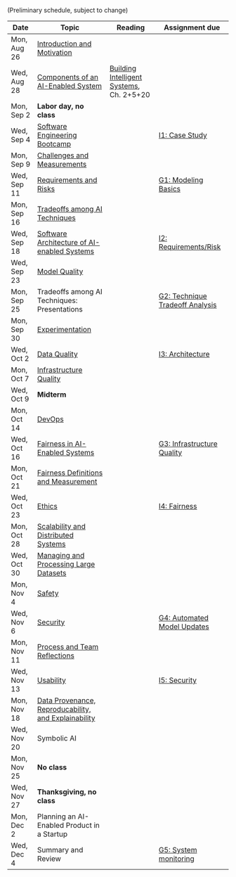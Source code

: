 
(Preliminary schedule, subject to change)

| Date  | Topic | Reading | Assignment due |
| -     | -     | -       | -              |
| Mon, Aug 26 | [Introduction and Motivation](https://ckaestne.github.io/seai/slides/01_introduction_and_motivation/intro.html) |   |   |
| Wed, Aug 28 | [Components of an AI-Enabled System](https://ckaestne.github.io/seai/slides/02_components/components.html)  | [Building Intelligent Systems](https://www.buildingintelligentsystems.com/), Ch. 2+5+20  |   |
| Mon, Sep 2  | **Labor day, no class** |   |   |
| Wed, Sep 4  | [Software Engineering Bootcamp](https://ckaestne.github.io/seai/slides/03_se_bootcamp/se.html)   | <!-- [Software Engineering for the 21st Century](http://ra.adm.cs.cmu.edu/anon/usr0/anon/usr/ftp/isri2005/CMU-ISRI-05-108.pdf) -->  | [I1: Case Study](https://github.com/ckaestne/seai/tree/master/assignments/01_case_study/assignment01.md)  |
| Mon, Sep 9  | [Challenges and Measurements](https://ckaestne.github.io/seai/slides/04_challenges/challenges.html)   |   |   |
| Wed, Sep 11 | [Requirements and Risks](https://ckaestne.github.io/seai/slides/05_requirements/requirements.html)  |   | [G1: Modeling Basics](https://github.com/ckaestne/seai/blob/master/assignments/G1_modeling_basics/assignment02.md) |
| Mon, Sep 16 | [Tradeoffs among AI Techniques](https://ckaestne.github.io/seai/slides/06_tradeoffs/tradeoffs.html#/)   |   |   |
| Wed, Sep 18 |  [Software Architecture of AI-enabled Systems](https://ckaestne.github.io/seai/slides/07_architecture/architecture.html) | <!-- [Software architecture in practice](https://www.oreilly.com/library/view/software-architecture-in/9780132942799/?ar), Ch. 1 + [Building Intelligent Systems](https://www.buildingintelligentsystems.com/), Ch. 13 --> |  [I2: Requirements/Risk](https://github.com/ckaestne/seai/blob/master/assignments/I2_requirements_risks/assignment03.md) |
| Wed, Sep 23 | [Model Quality](https://ckaestne.github.io/seai/slides/08_model_quality/modelquality.html)   |   |   |
| Mon, Sep 25 | Tradeoffs among AI Techniques: Presentations    |   | [G2: Technique Tradeoff Analysis](https://github.com/ckaestne/seai/blob/master/assignments/G2_tradeoffs/assignment04.md) |
| Mon, Sep 30 | [Experimentation](https://ckaestne.github.io/seai/slides/09_experimentation/experimentation.html) |   |   |
| Wed, Oct 2  | [Data Quality](https://ckaestne.github.io/seai/slides/10_data_quality/dataquality.html)    |   | [I3: Architecture](https://github.com/ckaestne/seai/blob/master/assignments/I3_architecture/assignment05.md)  |
| Mon, Oct 7  | [Infrastructure Quality](https://ckaestne.github.io/seai/slides/11_infrastructurequality/testing.html)  |   |   |
| Wed, Oct 9  |  **Midterm**   |   |  |
| Mon, Oct 14 | [DevOps](https://ckaestne.github.io/seai/slides/12_devops/devops.html)  |   |    |
| Wed, Oct 16 | [Fairness in AI-Enabled Systems](https://ckaestne.github.io/seai/slides/13_fairness/fairness.html)  |   | [G3: Infrastructure Quality](https://github.com/ckaestne/seai/blob/master/assignments/G3_quality/assignment06.md) |
| Mon, Oct 21 | [Fairness Definitions and Measurement](https://ckaestne.github.io/seai/slides/14_fairness_2/fairness2.html)  |   |   |
| Wed, Oct 23 | [Ethics](https://ckaestne.github.io/seai/slides/15_ethics/ethics.html)  |   | [I4: Fairness](https://github.com/ckaestne/seai/blob/master/assignments/I4_fairness/assignment07.md) |
| Mon, Oct 28 | [Scalability and Distributed Systems](https://ckaestne.github.io/seai/slides/16_distributed/systems.html)     |   |   |
| Wed, Oct 30 | [Managing and Processing Large Datasets](https://ckaestne.github.io/seai/slides/17_dataatscale/data.html)  |   |   |
| Mon, Nov 4  | [Safety](https://ckaestne.github.io/seai/slides/18_safety/safety.html)   |   |   |
| Wed, Nov 6  | [Security](https://ckaestne.github.io/seai/slides/19_security/security.html)    |   | [G4: Automated Model Updates](https://github.com/ckaestne/seai/blob/master/assignments/G4_continuousdelivery/assignment08.md)  |
| Mon, Nov 11 | [Process and Team Reflections](https://ckaestne.github.io/seai/slides/20_teams/teams.html)    |   |   |
| Wed, Nov 13 | [Usability](https://ckaestne.github.io/seai/slides/21_usability/usability.html) |   | [I5: Security](https://github.com/ckaestne/seai/blob/master/assignments/I5_security/assignment09.md)   |
| Mon, Nov 18 | [Data Provenance, Reproducability, and Explainability](https://ckaestne.github.io/seai/slides/22_provenance/provenance.html)    |   |   |
| Wed, Nov 20 | Symbolic AI   |   |   |
| Mon, Nov 25 | **No class** |   | |
| Wed, Nov 27 | **Thanksgiving, no class**    |   | |
| Mon, Dec 2  | Planning an AI-Enabled Product in a Startup |   |   |
| Wed, Dec 4  | Summary and Review  |  | [G5: System monitoring](https://github.com/ckaestne/seai/blob/master/assignments/G5_feedbackloop/assignment10.md) |



